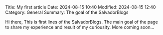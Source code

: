 Title: My first article
Date: 2024-08-15 10:40
Modified: 2024-08-15 12:40
Category: General
Summary: The goal of the SalvadorBlogs

Hi there,
This is first lines of the SalvadorBlogs. The main goal of the page to share my experience and result of my curiousity.
More coming soon...